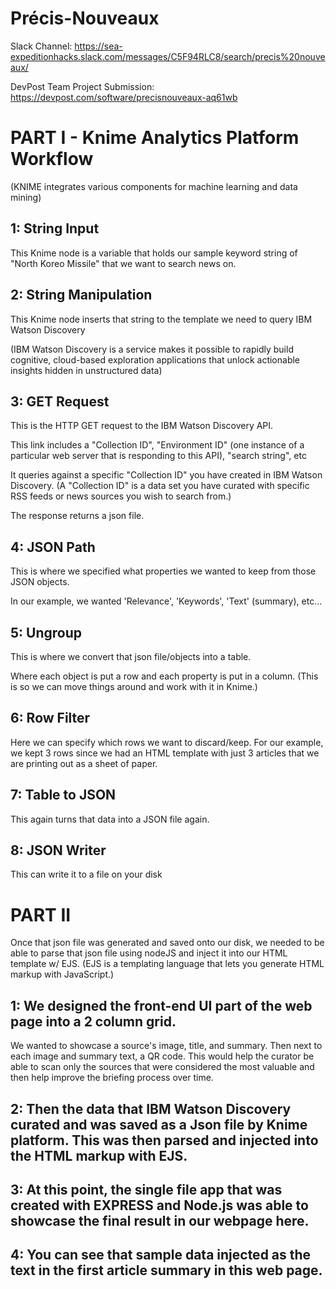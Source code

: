 # Précis-Nouveaux

Slack Channel: 
https://sea-expeditionhacks.slack.com/messages/C5F94RLC8/search/precis%20nouveaux/ 

DevPost Team Project Submission: 
https://devpost.com/software/precisnouveaux-aq61wb



# PART I -  Knime Analytics Platform Workflow 
(KNIME integrates various components for machine learning and data mining) 


## 1: String Input 
This Knime node is a variable that holds our sample keyword string of "North Koreo Missile" that we want to search news on.


## 2: String Manipulation
		
This Knime node inserts that string to the template we need to query IBM Watson Discovery

(IBM Watson Discovery is a service makes it possible to rapidly build cognitive, cloud-based exploration applications that unlock actionable insights hidden in unstructured data)


## 3: GET Request
This is the HTTP GET request to the IBM Watson Discovery API.

This link includes a "Collection ID", "Environment ID" (one instance of a particular web server that is responding to this API), "search string", etc  

It queries against a specific "Collection ID" you have created in IBM Watson Discovery. (A "Collection ID" is a data set you have curated with specific RSS feeds or news sources you wish to search from.)

The response returns a json file. 


## 4: JSON Path
This is  where we specified what properties we wanted to keep from those JSON objects. 

In our example, we wanted 'Relevance', 'Keywords', 'Text' (summary), etc...


## 5: Ungroup
This is where we convert that json file/objects into a table. 

Where each object is put a row and each property is put in a column. (This is so we can move things around and work with it in Knime.)


## 6: Row Filter
Here we can specify which rows we want to discard/keep.
For our example, we kept 3 rows since we had an HTML template with just 3 articles that we are printing out as a sheet of paper.


## 7: Table to JSON
This again turns that data into a JSON file again.


## 8: JSON Writer
This can write it to a file on your disk 






# PART II 


Once that json file was generated and saved onto our disk, we needed to be able to parse that json file using nodeJS and inject it into our HTML template w/ EJS. (EJS is a templating language that lets you generate HTML markup with JavaScript.) 



## 1: We designed the front-end UI part of the web page into a 2 column grid. 
We wanted to showcase a source's image, title, and summary. Then next to each image and summary text, a QR code. This would help the curator be able to scan only the sources that were considered the most valuable and then help improve the briefing process over time.

## 2: Then the data that IBM Watson Discovery curated and was saved as a Json file by Knime platform. This was then parsed and injected into the HTML markup with EJS. 
  
  
## 3: At this point, the single file app that was created with EXPRESS and Node.js was able to showcase the final result in our webpage here.  

## 4: You can see that sample data injected as the text in the first article summary in this web page. 










